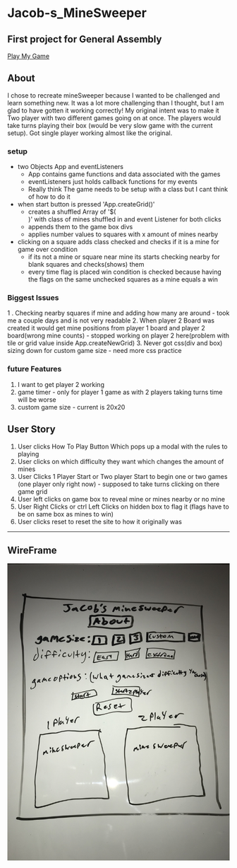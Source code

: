 # Jacob-s_MineSweeper
First project for General Assembly
---

[Play My Game](https://jpcutshall.github.io/Jacob-s_MineSweeper/)

## About
  I chose to recreate mineSweeper because I wanted to be challenged and learn something new. It was a lot more challenging than I thought, but I am glad to have gotten it working correctly! My original intent was to make it Two player with two different games going on at once. The players would take turns playing their box (would be very slow game with the current setup). Got single player working almost like the original.

### setup
  - two Objects App and eventListeners
    - App contains game functions and data associated with the games
    - eventListeners just holds callback functions for my events
    - Really think The game needs to be setup with a class but I cant think of how to do it
  - when start button is pressed 'App.createGrid()'
    - creates a shuffled Array of '$(<div>)' with class of mines shuffled in and event Listener for both clicks
    - appends them to the game box divs
    - applies number values to squares with x amount of mines nearby
  - clicking on a square adds class checked and checks if it is a mine for game over condition
    - if its not a mine or square near mine its starts checking nearby for blank squares and checks(shows) them
    - every time flag is placed win condition is checked because having the flags on the same unchecked squares as a mine equals a win

### Biggest Issues
1 . Checking nearby squares if mine and adding how many are around - took me a couple days and is not very readable
  2. When player 2 Board was created it would get mine positions from player 1 board and player 2 board(wrong mine counts) - stopped working on player 2 here(problem with tile or grid value inside App.createNewGrid)
  3. Never got css(div and box) sizing down for custom game size - need more css practice

### future Features
  1. I want to get player 2 working
  2. game timer - only for player 1 game as with 2 players taking turns time will be worse
  3. custom game size - current is 20x20


## User Story
1. User clicks How To Play Button Which pops up a modal with the rules to playing
2. User clicks on which difficulty they want which changes the amount of mines
3. User Clicks 1 Player Start or Two player Start to begin one or two games (one player only right now) - supposed to take turns clicking on there game grid
4. User left clicks on game box to reveal mine or mines nearby or no mine
5. User Right Clicks or ctrl Left Clicks on hidden box to flag it (flags have to be on same box as mines to win)
6. User clicks reset to reset the site to how it originally was

---
## WireFrame
![image of WireDoodle](wire.JPG)
